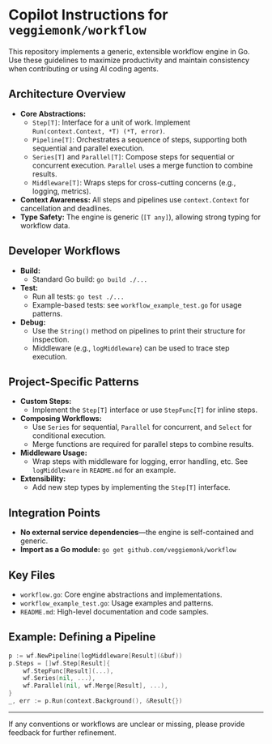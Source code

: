 # Copilot Instructions for `veggiemonk/workflow`

This repository implements a generic, extensible workflow engine in Go. Use these guidelines to maximize productivity and maintain consistency when contributing or using AI coding agents.

## Architecture Overview
- **Core Abstractions:**
  - `Step[T]`: Interface for a unit of work. Implement `Run(context.Context, *T) (*T, error)`.
  - `Pipeline[T]`: Orchestrates a sequence of steps, supporting both sequential and parallel execution.
  - `Series[T]` and `Parallel[T]`: Compose steps for sequential or concurrent execution. `Parallel` uses a merge function to combine results.
  - `Middleware[T]`: Wraps steps for cross-cutting concerns (e.g., logging, metrics).
- **Context Awareness:** All steps and pipelines use `context.Context` for cancellation and deadlines.
- **Type Safety:** The engine is generic (`[T any]`), allowing strong typing for workflow data.

## Developer Workflows
- **Build:**
  - Standard Go build: `go build ./...`
- **Test:**
  - Run all tests: `go test ./...`
  - Example-based tests: see `workflow_example_test.go` for usage patterns.
- **Debug:**
  - Use the `String()` method on pipelines to print their structure for inspection.
  - Middleware (e.g., `logMiddleware`) can be used to trace step execution.

## Project-Specific Patterns
- **Custom Steps:**
  - Implement the `Step[T]` interface or use `StepFunc[T]` for inline steps.
- **Composing Workflows:**
  - Use `Series` for sequential, `Parallel` for concurrent, and `Select` for conditional execution.
  - Merge functions are required for parallel steps to combine results.
- **Middleware Usage:**
  - Wrap steps with middleware for logging, error handling, etc. See `logMiddleware` in `README.md` for an example.
- **Extensibility:**
  - Add new step types by implementing the `Step[T]` interface.

## Integration Points
- **No external service dependencies**—the engine is self-contained and generic.
- **Import as a Go module:** `go get github.com/veggiemonk/workflow`

## Key Files
- `workflow.go`: Core engine abstractions and implementations.
- `workflow_example_test.go`: Usage examples and patterns.
- `README.md`: High-level documentation and code samples.

## Example: Defining a Pipeline
```go
p := wf.NewPipeline(logMiddleware[Result](&buf))
p.Steps = []wf.Step[Result]{
    wf.StepFunc[Result](...),
    wf.Series(nil, ...),
    wf.Parallel(nil, wf.Merge[Result], ...),
}
_, err := p.Run(context.Background(), &Result{})
```

---
If any conventions or workflows are unclear or missing, please provide feedback for further refinement.

